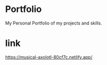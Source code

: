# Portfolio
My Personal Portfolio of my projects and skills.

# link
https://musical-axolotl-80cf7c.netlify.app/